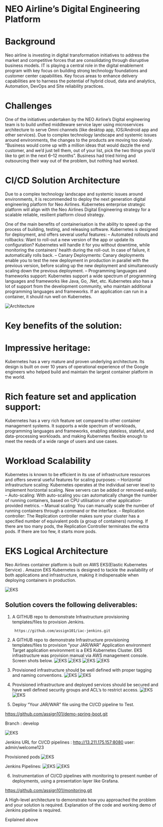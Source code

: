   # NEO Airline’s Digital Engineering Platform

# Background

Neo airline is investing in digital transformation initiatives to address the market and competitive forces that are consolidating through disruptive business models. IT is playing a central role in the digital enablement program with key focus on building strong technology foundations and customer center capabilities. Key focus areas to enhance delivery capabilities are to harness the potential of hybrid cloud, data and analytics, Automation, DevOps and Site reliability practices.

# Challenges
One of the initiatives undertaken by the NEO Airline’s Digital engineering team is to build unified middleware service layer using microservices architecture to serve Omni channels (like desktop app, IOS/Android app and other services). Due to complex technology landscape and systemic issues around environments, the changes to the products are moving too slowly. “Business would come up with a million ideas that would dazzle the end customer, and we’d just tell them, out of your list, pick the two things you’d like to get in the next 6–12 months”. Business had tried hiring and outsourcing their way out of the problem, but nothing had worked. 

# CI/CD Solution Architecture
Due to a complex technology landscape and systemic issues around environments, it is recommended to deploy the next generation digital engineering platform for Neo Airlines. 
Kubernetes enterprise strategic platform will align with the Neo Airlines Digital Engineering strategy for  a scalable reliable, resilient platform cloud strategy.

One of the main benefits of containerisation is the ability to speed up the process of building, testing, and releasing software. Kubernetes is designed for deployment, and offers several useful features:
– Automated rollouts and rollbacks: Want to roll-out a new version of the app or update its configuration? Kubernetes will handle it for you without downtime, while monitoring the containers’ health during the roll-out. In case of failure, it automatically rolls back.
– Canary Deployments: Canary deployments enable you to test the new deployment in production in parallel with the previous version, before scaling up the new deployment and simultaneously scaling down the previous deployment.
– Programming languages and frameworks support: Kubernetes support a wide spectrum of programming languages and frameworks like Java, Go, .Net, etc. Kubernetes also has a lot of support from the development community, who maintain additional programming languages and frameworks. If an application can run in a container, it should run well on Kubernetes.

![Architecture](images/architecture.png)                                       

# Key benefits of the solution:
# Impressive heritage:
Kubernetes has a very mature and proven underlying architecture. Its design is built on over 10 years of operational experience of the Google engineers who helped build and maintain the largest container platform in the world.
# Rich feature set and application support:
Kubernetes has a very rich feature set compared to other container management systems. It supports a wide spectrum of workloads, programming languages and frameworks, enabling stateless, stateful, and data-processing workloads. and making Kubernetes flexible enough to meet the needs of a wide range of users and use cases.
# Workload Scalability
Kubernetes is known to be efficient in its use of infrastructure resources and offers several useful features for scaling purposes:
– Horizontal infrastructure scaling: Kubernetes operates at the individual server level to implement horizontal scaling. New servers can be added or removed easily.
– Auto-scaling: With auto-scaling you can automatically change the number of running containers, based on CPU utilisation or other application-provided metrics.
– Manual scaling: You can manually scale the number of running containers through a command or the interface.
– Replication controller: The Replication controller makes sure your cluster has a specified number of equivalent pods (a group of containers) running. If there are too many pods, the Replication Controller terminates the extra pods. If there are too few, it starts more pods.


# EKS Logical  Architecture
Neo Airlines container platform is built on AWS EKS(Elastic Kubernetes Service) . Amazon EKS Kubernetes is designed to tackle the availability of both applications and infrastructure, making it indispensable when deploying containers in production.

![EKS](images/eks.png)


## Solution covers the following deliverables:
1)	A GITHUB repo to demonstrate Infrastructure provisioning templates/files to provision Jenkins.
        
         https://github.com/assign101/iac-jenkins.git
         
        
2)	A GITHUB repo to demonstrate Infrastructure provisioning templates/files to provision “your JAR/WAR” Application environment
    Target application environment is a EKS Kubernetes Cluster. EKS infrastructure was provision manual via AWS management console.
 Screen shots below.
![EKS](images/cluster.png)
![EKS](images/pods.png)
![EKS](images/eksconsole.png)
![EKS](images/eksnodes.png)

   
3)	Provisioned infrastructure should be well defined with proper tagging and naming conventions.
![EKS](images/tagjenkins.png)
![EKS](images/tagnodes.png)

4)	Provisioned infrastructure and deployed services should be secured and have well defined security groups and ACL’s to restrict access.
![EKS](images/secjenkins.png)
![EKS](images/secnode.png)

5)	Deploy “Your JAR/WAR” file using the CI/CD pipeline to Test.

https://github.com/assign101/demo-spring-boot.git

Branch : develop
       
       
       
![EKS](images/branching.png)
  
   Jenkins URL for CI/CD pipelines :
      http://13.211.175.157:8080
      user: admin/welcome123
         
 Provisioned pods
 ![EKS](images/pods1.png)
       
   Jenkins Pipelines:
 ![EKS](images/pipeline1.png)
 ![EKS](images/pipeline2.png)
   

 
6)	Instrumentation of CI/CD pipelines with monitoring to present number of deployments, using a presentation layer like Grafana.

https://github.com/assign101/monitoring.git

A High-level architecture to demonstrate how you approached the problem and your solution is required.
Explanation of the code and working demo of Jenkins pipeline is required.

Explained above
